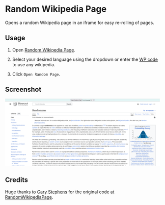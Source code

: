 # Random Wikipedia Page

Opens a random Wikipedia page in an iframe for easy re-rolling of pages.

## Usage

1. Open [Random Wikipedia Page](https://kuuuube.github.io/random-wikipedia-page).

2. Select your desired language using the dropdown or enter the [WP code](https://en.wikipedia.org/wiki/List_of_Wikipedias#Wikipedia_editions) to use any wikipedia.

3. Click `Open Random Page`.

## Screenshot

![](./screenshot.png)

## Credits

Huge thanks to [Gary Stephens](https://github.com/garystephens) for the original code at [RandomWikipediaPage](https://github.com/garystephens/RandomWikipediaPage).
